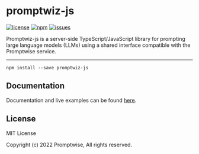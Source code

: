 # promptwiz-js
[![license](https://img.shields.io/github/license/promptwise/promptwiz-js)](https://github.com/promptwise/promptwiz-js/blob/main/LICENSE)
[![npm](https://img.shields.io/npm/v/promptwiz-js)](https://npmjs.com/package/promptwiz-js)
[![issues](https://img.shields.io/github/issues/promptwise/promptwiz-js)](https://github.com/promptwise/promptwiz-js/issues)

Promptwiz-js is a server-side TypeScript/JavaScript library for prompting large language models (LLMs) using a shared interface compatible with the Promptwise service.


---


```
npm install --save promptwiz-js
```

## Documentation

Documentation and live examples can be found [here](https://promptwise.github.io/promptwiz-js/).


## License

MIT License

Copyright (c) 2022 Promptwise, All rights reserved.
